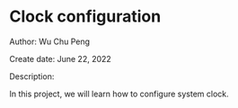 # Clock configuration

Author: Wu Chu Peng

Create date: June 22, 2022

Description:

In this project, we will learn how to configure system clock.